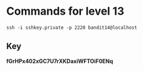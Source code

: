# Commands for level 13
```ssh -i sshkey.private -p 2220 bandit14@localhost```
## Key
**fGrHPx402xGC7U7rXKDaxiWFTOiF0ENq**
